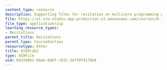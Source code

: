 ```yaml
---
content_type: resource
description: Supporting files for recitation on multicore programming with Cell.
file: https://ol-ocw-studio-app-production.s3.amazonaws.com/courses/6-189-multicore-programming-primer-january-iap-2007/04339061b6ee0dbfc032347f0f417bb4_6189lab1.zip
file_type: application/zip
learning_resource_types:
- Recitations
parent_title: Recitations
parent_type: CourseSection
resourcetype: Other
title: 6189lab1
type: OCWFile
uid: 04339061-b6ee-0dbf-c032-347f0f417bb4
---
```

